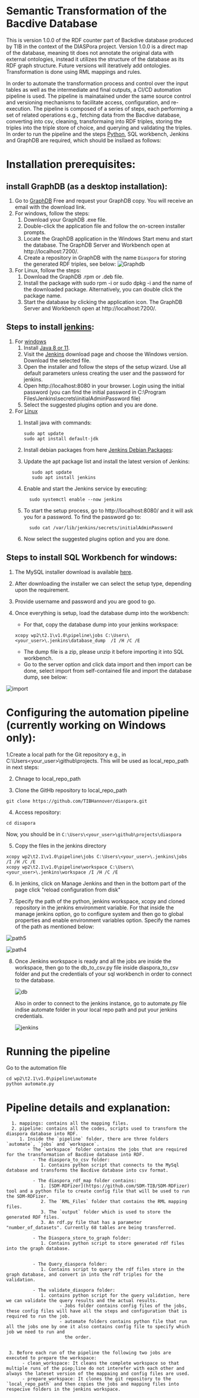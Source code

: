 # Semantic Transformation of the Bacdive Database 

This is version 1.0.0 of the RDF counter part of Backdive database produced by TIB in the context of the DIASPora project. Version 1.0.0 is a direct map of the database, meaning tit does not annotate the original data with external ontologies, instead it utilizes the structure of the database as its RDF graph structure. Future versions will iteratively add ontologies.
Transformation is done using RML mappings and rules.

In order to automate the transformation process and control over the input tables as well as the intermediate and final outputs, a CI/CD automation pipeline is used. The pipeline is mainatained under the same source control and versioning mechanisms to facilitate access, configuration, and re-execution. The pipeline is composed of a series of steps, each performing a set of related operations e.g., fetching data from the Bacdive database, converting into csv, cleaning, transformaing into RDF triples, storing the triples into the triple store of choice, and querying and validating the triples. In order to run the pipeline and the steps [Python](https://www.python.org/downloads/), SQL workbench, Jenkins and GraphDB are required, which should be insllaed as follows: 

      
# Installation prerequisites:

 
  ## install GraphDB (as a desktop installation):
  1. Go to [GraphDB](https://www.ontotext.com/products/graphdb/graphdb-free/) Free and request your GraphDB copy. You will receive an email with the download link. 
  2. For windows, follow the steps: 
       1. Download your GraphDB .exe file.
       2. Double-click the application file and follow the on-screen installer prompts.
       3. Locate the GraphDB application in the Windows Start menu and start the database. The GraphDB Server and Workbench open at http://localhost:7200/.
       4. Create a repository in GraphDB with the name `Diaspora` for storing the generated RDF triples, see below:
       ![Graphdb](https://user-images.githubusercontent.com/55106484/176881416-3f39143e-6615-4e83-9f04-80338fc589dc.PNG)
  3. For Linux, follow the steps:
       1. Download the GraphDB .rpm or .deb file.
       2. Install the package with sudo rpm -i or sudo dpkg -i and the name of the downloaded package. Alternatively, you can double click the package name.
       3. Start the database by clicking the application icon. The GraphDB Server and Workbench open at http://localhost:7200/.

      
  ## Steps to install [jenkins](https://www.jenkins.io/doc/book/installing/): 
  1. For [windows](https://www.jenkins.io/doc/book/installing/windows/)
       1. Install [Java 8 or 11](https://www.java.com/en/download/help/windows_manual_download.html).
       2. Visit the [Jenkins](https://www.jenkins.io/download/#downloading-jenkins) download page and choose the Windows version. Download the selected file.
       3. Open the installer and follow the steps of the setup wizard. Use all default parameters unless creating the user and the password for jenkins.
       4. Open http://localhost:8080 in your browser. Login using the initial password (you can find the initial password in C:\Program Files\Jenkins\secrets\initialAdminPassword file)
       5. Select the suggested plugins option and you are done.
  2. For [Linux](https://www.jenkins.io/doc/book/installing/linux/)
       1. Install java with commands:

          ```
          sudo apt update
          sudo apt install default-jdk
          
          ```
       2. Install debian packages from here [Jenkins Debian Packages](https://pkg.jenkins.io/debian-stable/):
       3. Update the apt package list and install the latest version of Jenkins:
          ```
             sudo apt update
             sudo apt install jenkins
          
          ```
       4. Enable and start the Jenkins service by executing:
          ```
            sudo systemctl enable --now jenkins
          ```
       5. To start the setup process, go to http://localhost:8080/ and it will ask you for a password. To find the password go to: 
            ```
              sudo cat /var/lib/jenkins/secrets/initialAdminPassword
            ```
       6. Now select the suggested plugins option and you are done.
       
  ## Steps to install SQL Workbench for windows:
  1. The MySQL  installer download is available [here](https://dev.mysql.com/downloads/windows/installer/).
  2. After downloading the installer we can select the setup type, depending upon the requirement. 
  3. Provide username and password and you are good to go. 
  4. Once everything is setup, load the database dump into the workbench:
   
     - For that, copy the database dump into your jenkins workspace:
      ```
      xcopy wp2\t2.1\v1.0\pipeline\jobs C:\Users\<your_user>\.jenkins\database_dump  /I /H /C /E
      ```
     - The dump file is a zip, please unzip it before importing it into SQL workbench. 
     - Go to the server option and click data import and then import can be done, select import from self-contained file and import the database dump, see below:




![import](https://user-images.githubusercontent.com/55106484/177316263-edb008f2-947e-4996-8fe7-49b28a440214.PNG)


       
# Configuring the automation pipeline (currently working on Windows only): 

1.Create a local path for the Git repository e.g., in C:\Users\<your_user>\github\projects. This will be used as local_repo_path in next steps:

2. Chnage to local_repo_path 

3. Clone the GitHb repository to local_repo_path 
```
git clone https://github.com/TIBHannover/diaspora.git
```

4. Access repository:

```
cd disapora
```
Now, you should be in `C:\Users\<your_user>\github\projects\diaspora`

5. Copy the files in the jenkins directory

```
xcopy wp2\t2.1\v1.0\pipeline\jobs C:\Users\<your_user>\.jenkins\jobs /I /H /C /E
xcopy wp2\t2.1\v1.0\pipeline\workspace C:\Users\<your_user>\.jenkins\workspace /I /H /C /E
```

6. In jenkins, click on Manage Jenkins and then in the bottom part of the page click "reload configuration from disk"

7. Specify the path of the python, jenkins workspace, xcopy and cloned repository in the jenkins environment variable. For that inside the manage jenkins option, go to configure system and then go to global properties and enable environment variables option. Specify the names of the path as mentioned below:


![path5](https://user-images.githubusercontent.com/55106484/177336953-de05409b-45ca-4e6b-87db-6bc22ba7f177.PNG)



![path4](https://user-images.githubusercontent.com/55106484/177315862-af78f503-4673-4525-9100-adb62ca81a9e.PNG)


8. Once Jenkins workspace is ready and all the jobs are inside the workspace, then go to the db_to_csv.py file inside diaspora_to_csv folder and put the credentials of    your sql workbench in order to connect to the database.    

   ![db](https://user-images.githubusercontent.com/55106484/176936219-6b697cb6-89d6-41c3-ab88-04f3d5af4057.PNG)
   
   Also in order to connect to the jenkins instance, go to automate.py file indise automate folder in your local repo path and put your jenkins credentials.
   
   ![jenkins](https://user-images.githubusercontent.com/55106484/176936641-cbdf7e20-fe02-43e4-81c5-9f7d432b9722.PNG)

# Running the pipeline



Go to the automation file
```
cd wp2\t2.1\v1.0\pipeline\automate
python automate.py
```
# Pipeline details and explanation:
      1. mappings: contains all the mapping files. 
      2. pipeline: contains all the codes, scripts used to transform the diaspora database into RDF.
         1. Inside the `pipeline` folder, there are three folders `automate`, `jobs` and `workspace`.
            - The `workspace` folder contains the jobs that are required for the transformation of Bacdive database into RDF.
              - The diaspora_to_csv folder:
                 1. Contains python script that connects to the MySql database and transforms the Bacdive database into csv format. 

              - The diaspora_rdf_map folder contains:
                 1. [SDM-RDFizer](https://github.com/SDM-TIB/SDM-RDFizer) tool and a python file to create config file that will be used to run the SDM-RDFizer. 
                 2. The `RML_Files` folder that contains the RML mapping files. 
                 3. The `output` folder which is used to store the generated RDF files. 
                 3. An rdf.py file that has a parameter "number_of_datasets". Currently 68 tables are being transferred.
                 
              - The Diaspora_store_to_graph folder:
                 1. Contains python script to store generated rdf files into the graph database. 

    
              - The Query_diaspora folder:
                 1. Contains script to query the rdf files store in the graph database, and convert in into the rdf triples for the validation. 
    
              - The validate_diaspora folder:
                 1. contains python script for the query validation, here we can validate the query results and the actual results. 
                        - Jobs folder contains config files of the jobs, these config files will have all the steps and configuration that is required to run the job.
                        - automate folders contains python file that run all the jobs one by one it also contains config file to specify which job we need to run and
                          the order.
   

     3. Before each run of the pipeline the following two jobs are executed to prepare the workspace:
          - clean_workspace: It cleans the complete workspace so that multiple runs of the piep;line do not interefer with each other and always the lateset version of the mappaing and config files are used.
          - prepare_workspace: It clones the git repository to the `local_repo_path` and then copies the jobs and mapping files into respecive folders in the jenkins workspace. 

    

